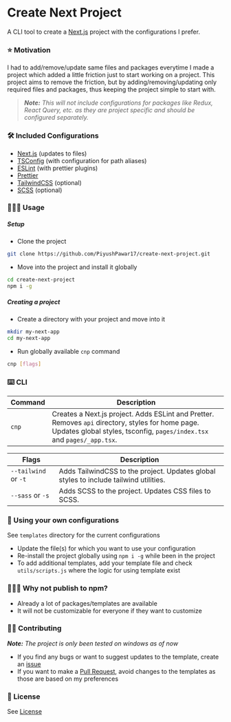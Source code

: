 # Create Next Project

A CLI tool to create a [Next.js](https://nextjs.org/) project with the configurations I prefer.

### ⭐ Motivation

I had to add/remove/update same files and packages everytime I made a project which added a little friction just to start working on a project. This project aims to remove the friction, but by adding/removing/updating only required files and packages, thus keeping the project simple to start with.

> _**Note:** This will not include configurations for packages like Redux, React Query, etc. as they are project specific and should be configured separately._

### 🛠️ Included Configurations

-   [Next.js](https://nextjs.org/) (updates to files)
-   [TSConfig](https://www.typescriptlang.org/docs/handbook/tsconfig-json.html) (with configuration for path aliases)
-   [ESLint](https://eslint.org/) (with prettier plugins)
-   [Prettier](https://prettier.io/)
-   [TailwindCSS](https://tailwindcss.com/) (optional)
-   [SCSS](https://sass-lang.com/) (optional)

### 🧑🏻‍💻 Usage

##### Setup

-   Clone the project

```sh
git clone https://github.com/PiyushPawar17/create-next-project.git
```

-   Move into the project and install it globally

```sh
cd create-next-project
npm i -g
```

##### Creating a project

-   Create a directory with your project and move into it

```sh
mkdir my-next-app
cd my-next-app
```

-   Run globally available `cnp` command

```sh
cnp [flags]
```

### ⌨️ CLI

| Command | Description                                                                                                                                                                 |
| ------- | --------------------------------------------------------------------------------------------------------------------------------------------------------------------------- |
| `cnp`   | Creates a Next.js project. Adds ESLint and Pretter. Removes `api` directory, styles for home page. Updates global styles, tsconfig, `pages/index.tsx` and `pages/_app.tsx`. |

| Flags                | Description                                                                           |
| -------------------- | ------------------------------------------------------------------------------------- |
| `--tailwind` or `-t` | Adds TailwindCSS to the project. Updates global styles to include tailwind utilities. |
| `--sass` or `-s`     | Adds SCSS to the project. Updates CSS files to SCSS.                                  |

### 🔧 Using your own configurations

See `templates` directory for the current configurations

-   Update the file(s) for which you want to use your configuration
-   Re-install the project globally using `npm i -g` while been in the project
-   To add additional templates, add your template file and check `utils/scripts.js` where the logic for using template exist

### 🤷🏻‍♂️ Why not publish to npm?

-   Already a lot of packages/templates are available
-   It will not be customizable for everyone if they want to customize

### 🤝🏻 Contributing

_**Note:** The project is only been tested on windows as of now_

-   If you find any bugs or want to suggest updates to the template, create an [issue](https://github.com/PiyushPawar17/create-next-project/issues)
-   If you want to make a [Pull Request](https://github.com/PiyushPawar17/create-next-project/pulls), avoid changes to the templates as those are based on my preferences

### 📄 License

See [License](./LICENSE.txt)
